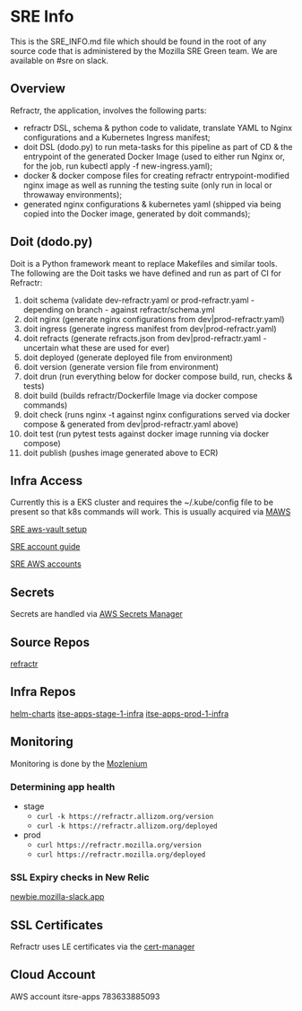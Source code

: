 # SRE Info
This is the SRE_INFO.md file which should be found in the root of any source code that is administered by the Mozilla SRE Green team. We are available on #sre on slack.

## Overview
Refractr, the application, involves the following parts:

- refractr DSL, schema & python code to validate, translate YAML to Nginx configurations and a Kubernetes Ingress manifest;
- doit DSL (dodo.py) to run meta-tasks for this pipeline as part of CD & the entrypoint of the generated Docker Image (used to either run Nginx or, for the job, run kubectl apply -f new-ingress.yaml);
- docker & docker compose files for creating refractr entrypoint-modified nginx image as well as running the testing suite (only run in local or throwaway environments);
- generated nginx configurations & kubernetes yaml (shipped via being copied into the Docker image, generated by doit commands);

## Doit (dodo.py)

Doit is a Python framework meant to replace Makefiles and similar tools. The following are the Doit tasks we have defined and run as part of CI for Refractr:

1. doit schema (validate dev-refractr.yaml or prod-refractr.yaml - depending on branch - against refractr/schema.yml
1. doit nginx (generate nginx configurations from dev|prod-refractr.yaml)
1. doit ingress (generate ingress manifest from dev|prod-refractr.yaml)
1. doit refracts (generate refracts.json from dev|prod-refractr.yaml - uncertain what these are used for ever)
1. doit deployed (generate deployed file from environment)
1. doit version (generate version file from environment)
1. doit drun (run everything below for docker compose build, run, checks & tests)
1. doit build (builds refractr/Dockerfile Image via docker compose commands)
1. doit check (runs nginx -t against nginx configurations served via docker compose & generated from dev|prod-refractr.yaml above)
1. doit test (run pytest tests against docker image running via docker compose)
1. doit publish (pushes image generated above to ECR)

## Infra Access
Currently this is a EKS cluster and requires the ~/.kube/config file to be present
so that k8s commands will work.  This is usually acquired via [MAWS](https://mana.mozilla.org/wiki/display/SECURITY/How+to+login+to+AWS+with+Single+Sign+On)

[SRE aws-vault setup](https://mana.mozilla.org/wiki/display/SRE/aws-vault)

[SRE account guide](https://mana.mozilla.org/wiki/display/SRE/AWS+Account+access+guide)

[SRE AWS accounts](https://github.com/mozilla-it/itsre-accounts/blob/master/accounts/mozilla-itsre/terraform.tfvars#L5)

## Secrets
Secrets are handled via [AWS Secrets Manager](https://aws.amazon.com/secrets-manager/)

## Source Repos
[refractr](https://github.com/mozilla-it/refractr)

## Infra Repos
[helm-charts](https://github.com/mozilla-it/helm-charts/)
[itse-apps-stage-1-infra](https://github.com/mozilla-it/itse-apps-stage-1-infra)
[itse-apps-prod-1-infra](https://github.com/mozilla-it/itse-apps-prod-1-infra)

## Monitoring
Monitoring is done by the [Mozlenium](https://github.com/mozilla-it/mozlenium)

### Determining app health
* stage
    * `curl -k https://refractr.allizom.org/version`
    * `curl -k https://refractr.allizom.org/deployed`
* prod
    * `curl https://refractr.mozilla.org/version`
    * `curl https://refractr.mozilla.org/deployed`

### SSL Expiry checks in New Relic
[newbie.mozilla-slack.app](https://synthetics.newrelic.com/accounts/2239138/monitors/554cb212-7ab3-494d-af42-73495bf01ac7)

## SSL Certificates
Refractr uses LE certificates via the [cert-manager](https://cert-manager.io/)

## Cloud Account
AWS account itsre-apps 783633885093
